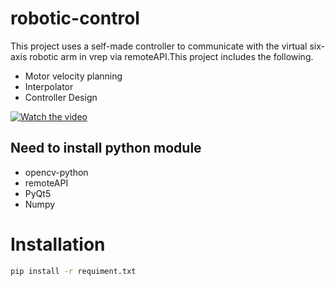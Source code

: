 # robotic-control

This project uses a self-made controller to communicate with the virtual six-axis robotic arm in vrep via remoteAPI.This project includes the following.

  - Motor velocity planning
  - Interpolator
  - Controller Design

[![Watch the video](https://img.youtube.com/vi/-J5sEAhj4K0/maxresdefault.jpg)](https://youtu.be/-J5sEAhj4K0)

## Need to install python module

*   opencv-python
*   remoteAPI
*   PyQt5
*   Numpy

# Installation
```sh
pip install -r requiment.txt
```
